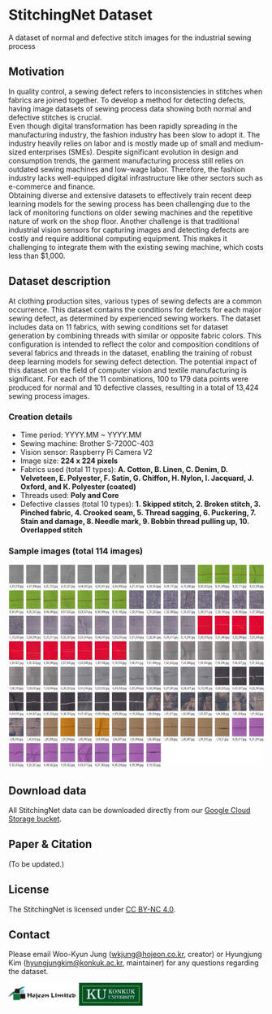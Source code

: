 # StitchingNet Dataset
A dataset of normal and defective stitch images for the industrial sewing process

## Motivation
In quality control, a sewing defect refers to inconsistencies in stitches when fabrics are joined together. To develop a method for detecting defects, having image datasets of sewing process data showing both normal and defective stitches is crucial.</br>
Even though digital transformation has been rapidly spreading in the manufacturing industry, the fashion industry has been slow to adopt it. The industry heavily relies on labor and is mostly made up of small and medium-sized enterprises (SMEs). Despite significant evolution in design and consumption trends, the garment manufacturing process still relies on outdated sewing machines and low-wage labor. Therefore, the fashion industry lacks well-equipped digital infrastructure like other sectors such as e-commerce and finance.</br>
Obtaining diverse and extensive datasets to effectively train recent deep learning models for the sewing process has been challenging due to the lack of monitoring functions on older sewing machines and the repetitive nature of work on the shop floor. Another challenge is that traditional industrial vision sensors for capturing images and detecting defects are costly and require additional computing equipment. This makes it challenging to integrate them with the existing sewing machine, which costs less than $1,000.


## Dataset description
At clothing production sites, various types of sewing defects are a common occurrence. This dataset contains the conditions for defects for each major sewing defect, as determined by experienced sewing workers. The dataset includes data on 11 fabrics, with sewing conditions set for dataset generation by combining threads with similar or opposite fabric colors. This configuration is intended to reflect the color and composition conditions of several fabrics and threads in the dataset, enabling the training of robust deep learning models for sewing defect detection. The potential impact of this dataset on the field of computer vision and textile manufacturing is significant. For each of the 11 combinations, 100 to 179 data points were produced for normal and 10 defective classes, resulting in a total of 13,424 sewing process images.

### Creation details
- Time period: YYYY.MM ~ YYYY.MM
- Sewing machine: Brother S-7200C-403
- Vision sensor: Raspberry Pi Camera V2
- Image size: **224 x 224 pixels**
- Fabrics used (total 11 types): **A. Cotton, B. Linen, C. Denim, D. Velveteen, E. Polyester, F. Satin, G. Chiffon, H. Nylon, I. Jacquard, J. Oxford, and K. Polyester (coated)**
- Threads used: **Poly and Core**
- Defective classes (total 10 types): **1. Skipped stitch, 2. Broken stitch, 3. Pinched fabric, 4. Crooked seam, 5. Thread sagging, 6. Puckering, 7. Stain and damage, 8. Needle mark, 9. Bobbin thread pulling up, 10. Overlapped stitch**

### Sample images (total 114 images)
<img src="images/dataset-samples.png" height="400"/>

## Download data
All StitchingNet data can be downloaded directly from our [Google Cloud Storage bucket](https://console.cloud.google.com/storage/browser/stitchingnet-v1).

## Paper & Citation
(To be updated.)

## License
The StitchingNet is licensed under [CC BY-NC 4.0](https://creativecommons.org/licenses/by-nc/4.0/). 

## Contact
Please email Woo-Kyun Jung (wkjung@hojeon.co.kr, creator) or Hyungjung Kim (hyungjungkim@konkuk.ac.kr, maintainer) for any questions regarding the dataset.

<img src="images/hojeon_limited.jpg" height="45"/>     <img src="images/konkuk_university.jpg" height="45"/>
